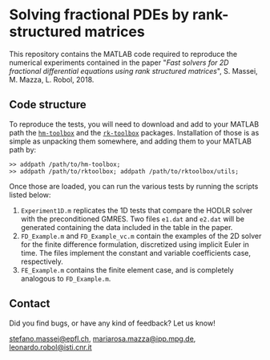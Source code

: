 # Solving fractional PDEs by rank-structured matrices

This repository contains the MATLAB code required to reproduce the numerical experiments contained in the paper "*Fast solvers for 2D fractional differential equations using rank structured matrices*", S. Massei, M. Mazza, L. Robol, 2018. 

## Code structure
To reproduce the tests, you will need to download and add to your MATLAB path the [`hm-toolbox`](https://github.com/numpi/hm-toolbox) and the [`rk-toolbox`](http://guettel.com/rktoolbox/) packages. Installation of those is as simple as unpacking them somewhere, and adding them to your MATLAB path by:

    >> addpath /path/to/hm-toolbox;
    >> addpath /path/to/rktoolbox; addpath /path/to/rktoolbox/utils;

Once those are loaded, you can run the various tests by running the scripts listed below: 

 1. `Experiment1D.m` replicates the 1D tests that compare the HODLR solver with the preconditioned GMRES. Two files `e1.dat` and `e2.dat` will be generated containing the data included in the table in the paper. 
 2. `FD_Example.m` and `FD_Example_vc.m` contain the examples of the 2D solver for the finite difference formulation, discretized using implicit Euler in time. The files implement the constant and variable coefficients case, respectively.
 3. `FE_Example.m` contains the finite element case, and is completely analogous to `FD_Example.m`. 

## Contact
Did you find bugs, or have any kind of feedback? Let us know! 

[stefano.massei@epfl.ch](mailto:stefano.massei@epfl.ch), [mariarosa.mazza@ipp.mpg.de](mailto:mariarosa.mazza@ipp.mpg.de), [leonardo.robol@isti.cnr.it](mailto:leonardo.robol@isti.cnr.it)


